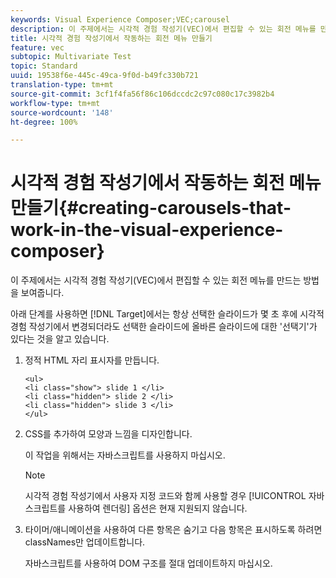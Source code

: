 ```yaml
---
keywords: Visual Experience Composer;VEC;carousel
description: 이 주제에서는 시각적 경험 작성기(VEC)에서 편집할 수 있는 회전 메뉴를 만드는 방법을 보여줍니다.
title: 시각적 경험 작성기에서 작동하는 회전 메뉴 만들기
feature: vec
subtopic: Multivariate Test
topic: Standard
uuid: 19538f6e-445c-49ca-9f0d-b49fc330b721
translation-type: tm+mt
source-git-commit: 3cf1f4fa56f86c106dccdc2c97c080c17c3982b4
workflow-type: tm+mt
source-wordcount: '148'
ht-degree: 100%

---
```



# 시각적 경험 작성기에서 작동하는 회전 메뉴 만들기{#creating-carousels-that-work-in-the-visual-experience-composer}

이 주제에서는 시각적 경험 작성기(VEC)에서 편집할 수 있는 회전 메뉴를 만드는 방법을 보여줍니다.

아래 단계를 사용하면 [!DNL Target]에서는 항상 선택한 슬라이드가 몇 초 후에 시각적 경험 작성기에서 변경되더라도 선택한 슬라이드에 올바른 슬라이드에 대한 &#39;선택기&#39;가 있다는 것을 알고 있습니다.

1. 정적 HTML 자리 표시자를 만듭니다.

   ```
   <ul>
   <li class="show"> slide 1 </li>
   <li class="hidden"> slide 2 </li>
   <li class="hidden"> slide 3 </li>
   </ul>
   ```

1. CSS를 추가하여 모양과 느낌을 디자인합니다.

   이 작업을 위해서는 자바스크립트를 사용하지 마십시오.

   >[!NOTE]
   >
   >시각적 경험 작성기에서 사용자 지정 코드와 함께 사용할 경우 [!UICONTROL 자바스크립트를 사용하여 렌더링] 옵션은 현재 지원되지 않습니다.

1. 타이머/애니메이션을 사용하여 다른 항목은 숨기고 다음 항목은 표시하도록 하려면 classNames만 업데이트합니다.

   자바스크립트를 사용하여 DOM 구조를 절대 업데이트하지 마십시오.